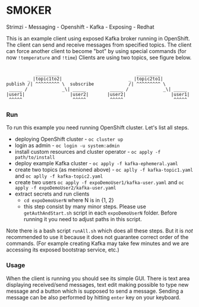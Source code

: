# SMOKER
Strimzi - Messaging - Openshift - Kafka - Exposing - Redhat

This is an example client using exposed Kafka broker running in OpenShift. 
The client can send and receive messages from specified topics. 
The client can force another client to become "bot" by using special commands (for now `!temperature` and `!time`)
Clients are using two topics, see figure below.
```

           _________                             _________
        _ |topic1to2|                         _ |topic2to1|    
publish /| ^^^^^^^^^ \  subscribe             /| ^^^^^^^^^ \
 _____ /             _\| _____         _____ /             _\| _____   
|user1|                 |user2|       |user2|                 |user1| 
 ^^^^^                   ^^^^^         ^^^^^                   ^^^^^   
```

### Run
To run this example you need running OpenShift cluster. Let's list all steps.
* deploying OpenShift cluster - `oc cluster up` 
* login as admin - `oc login -u system:admin`
* install custom resources and cluster operator - `oc apply -f path/to/install`
* deploy example Kafka cluster - `oc apply -f kafka-ephemeral.yaml`
* create two topics (as menioned above) - `oc aplly -f kafka-topic1.yaml` and `oc aplly -f kafka-topic2.yaml`
* create two users `oc apply -f expoDemoUser1/kafka-user.yaml` and `oc apply -f expoDemoUser2/kafka-user.yaml`
* extract secrets and run clients
    * `cd expoDemoUserN` where N is in {1, 2}
    * this step consist by many minor steps. Please use `getAuthAndStart.sh` script in each `expoDemoUserN` folder. 
    Before running it you need to adjust paths in this script.
    
Note there is a bash script `runAll.sh` which does all these steps. 
But it is *not* recommended to use it because it does not guarantee correct order of the commands.
(For example creating Kafka may take few minutes and we are accessing its exposed bootstrap service, etc.)

### Usage
When the client is running you should see its simple GUI. There is text area displaying received/send messages, 
text edit making possible to type new message and a button which is supposed to send a message. Sending a message
can be also performed by hitting `enter` key on your keyboard. 